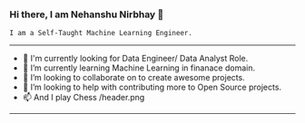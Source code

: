 ### Hi there, I am Nehanshu Nirbhay 👋

    I am a Self-Taught Machine Learning Engineer.
 ----------------------------------------------------------------------------       
- 🔭 I'm currently looking for Data Engineer/ Data Analyst Role.
- 🌱 I’m currently learning Machine Learning in finanace domain.
- 👯 I’m looking to collaborate on to create awesome projects. 
- 🥅 I’m looking to help with contributing more to Open Source projects.
- 📫 And I play Chess
 /header.png
-----------------------------------------------------------------------------
<!--
**Nehanshu6192/Nehanshu6192** is a ✨ _special_ ✨ repository because its `README.md` (this file) appears on your GitHub profile.


